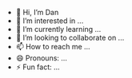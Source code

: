 - 👋 Hi, I’m Dan
- 👀 I’m interested in ...
- 🌱 I’m currently learning ...
- 💞️ I’m looking to collaborate on ...
- 📫 How to reach me ...
- 😄 Pronouns: ...
- ⚡ Fun fact: ...

<!---
Kkivchge/Kkivchge is a ✨ special ✨ repository because its `README.md` (this file) appears on your GitHub profile.
You can click the Preview link to take a look at your changes.
--->

